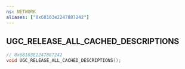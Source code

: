 ```yaml
---
ns: NETWORK
aliases: ["0x68103e2247887242"]
---
```

## UGC_RELEASE_ALL_CACHED_DESCRIPTIONS

```c
// 0x68103E2247887242
void UGC_RELEASE_ALL_CACHED_DESCRIPTIONS();
```
